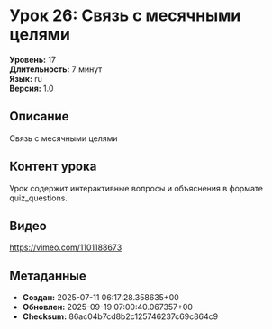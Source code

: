 # Урок 26: Связь с месячными целями

**Уровень:** 17  
**Длительность:** 7 минут  
**Язык:** ru  
**Версия:** 1.0  

## Описание
Связь с месячными целями

## Контент урока
Урок содержит интерактивные вопросы и объяснения в формате quiz_questions.

## Видео
https://vimeo.com/1101188673

## Метаданные
- **Создан:** 2025-07-11 06:17:28.358635+00
- **Обновлен:** 2025-09-19 07:00:40.067357+00
- **Checksum:** 86ac04b7cd8b2c125746237c69c864c9
